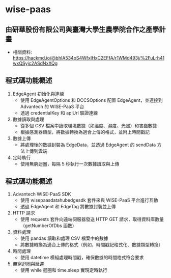 # wise-paas
## 由研華股份有限公司與臺灣大學生農學院合作之產學計畫
- 相關資料: https://hackmd.io/@bhIA534oS4WfxIHxC2EFfA/r1WMd493j/%2FuLrh41wxQSyjc2ASdNxXQg
## 程式碼功能概述
1. EdgeAgent 初始化與連線
   - 使用 EdgeAgentOptions 和 DCCSOptions 配置 EdgeAgent，並連接到 Advantech 的 WISE-PaaS 平台
   - 透過 credentialKey 和 apiUrl 驗證連線
2. 數據讀取與處理
   - 從多個 CSV 檔案中讀取環境數據（如溫度、濕度、光照）和害蟲數據
   - 根據感測器類型，將數據轉換為適合上傳的格式，並附上時間戳記
3. 數據上傳
   - 將處理後的數據封裝為 EdgeData，並透過 EdgeAgent 的 sendData 方法上傳到雲端
4. 定時執行
   - 使用無窮迴圈，每隔 5 秒執行一次數據讀取與上傳
## 程式碼功能概述
1. Advantech WISE-PaaS SDK
   - 使用 wisepaasdatahubedgesdk 套件來與 WISE-PaaS 平台進行互動
   - 透過 EdgeAgent 和 EdgeTag 將數據封裝並上傳
2. HTTP 請求
   - 使用 requests 套件向遠端伺服器發送 HTTP GET 請求，取得資料庫數量（getNumberOfDbs 函數）
3. 資料處理
   - 使用 pandas 讀取和處理 CSV 檔案中的數據
   - 將數據轉換為適合上傳的格式（例如，時間戳記格式化、數據類型轉換）
4. 時間處理
   - 使用 datetime 模組處理時間戳，確保數據的時間格式符合要求
5. 無窮迴圈與延遲
   - 使用 while 迴圈和 time.sleep 實現定時執行

